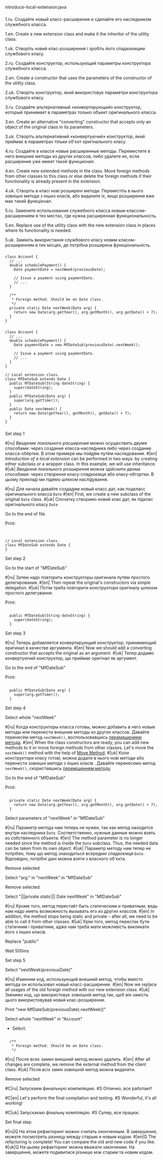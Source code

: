 introduce-local-extension:java

###

1.ru. Создайте новый класс-расширение и сделайте его наследником служебного класса.

1.en. Create a new extension class and make it the inheritor of the utility class.

1.uk. Створіть новий клас-розширення і зробіть його спадкоємцем службового класу.

2.ru. Создайте конструктор, использующий параметры конструктора служебного класса.

2.en. Create a constructor that uses the parameters of the constructor of the utility class.

2.uk. Створіть конструктор, який використовує параметри конструктора службового класу.

3.ru. Создайте альтернативный «конвертирующий» конструктор, который принимает в параметрах только объект оригинального класса.

3.en. Create an alternative "converting" constructor that accepts only an object of the original class in its parameters.

3.uk. Створіть альтернативний «конвертуючий» конструктор, який приймає в параметрах тільки об'єкт оригінального класу.

4.ru. Создайте в классе новые расширенные методы. Переместите в него внешние методы из других классов, либо удалите их, если расширение уже имеет такой функционал.

4.en. Create new extended methods in the class. Move foreign methods from other classes to this class or else delete the foreign methods if their functionality is already present in the extension.

4.uk. Створіть в класі нові розширені методи. Перемістіть в нього зовнішні методи з інших класів, або видалите їх, якщо розширення вже має такий функціонал.

5.ru. Замените использование служебного класса новым классом-расширением в тех местах, где нужна расширенная функциональность.

5.en. Replace use of the utility class with the new extension class in places where its functionality is needed.

5.uk. Замініть використання службового класу новим класом-розширенням в тих місцях, де потрібна розширена функціональність.



###

```
class Account {
  // ...
  double schedulePayment() {
    Date paymentDate = nextWeek(previousDate);

    // Issue a payment using paymentDate.
    // ...
  }

  /**
   * Foreign method. Should be on Date class.
   */
  private static Date nextWeek(Date arg) {
    return new Date(arg.getYear(), arg.getMonth(), arg.getDate() + 7);
  }
}
```

###

```
class Account {
  // ...
  double schedulePayment() {
    Date paymentDate = new MfDateSub(previousDate).nextWeek();

    // Issue a payment using paymentDate.
    // ...
  }
}

// Local extension class.
class MfDateSub extends Date {
  public MfDateSub(String dateString) {
    super(dateString);
  }
  public MfDateSub(Date arg) {
    super(arg.getTime());
  }
  public Date nextWeek() {
    return new Date(getYear(), getMonth(), getDate() + 7);
  }
}
```

###

Set step 1

#|ru| <i>Введение локального расширения</i> можно осуществить двумя способами: через создание класса-наследника либо через создание класса-обёртки. В этом примере мы пойдём путём наследования.
#|en| <i>Introduction of a local extension</i> can be performed in two ways: by creating either subclass or a wrapper class. In this example, we will use inheritance.
#|uk| <i>Введення локального розширення</i> можна здійснити двома способами: через створення класу-спадкоємця або класу-обгортки. В цьому прикладі ми підемо шляхом наслідування.

#|ru| Для начала давайте создадим новый класс дат, как подкласс оригинального класса <code>Date</code>
#|en| First, we create a new subclass of the original <code>Date</code> class.
#|uk| Спочатку створимо новий клас дат, як підклас оригінального класу <code>Date</code>

Go to the end of file

Print:
```


// Local extension class.
class MfDateSub extends Date {
}
```

Set step 2

Go to the start of "MfDateSub"

#|ru| Затем надо повторить конструкторы оригинала путём простого делегирования.
#|en| Then repeat the original's constructors via simple delegation.
#|uk| Потім треба повторити конструктори оригіналу шляхом простого делегування.

Print:
```

  public MfDateSub(String dateString) {
    super(dateString);
  }
```

Set step 3

#|ru| Теперь добавляется конвертирующий конструктор, принимающий оригинал в качестве аргумента.
#|en| Now we should add a converting constructor that accepts the original as an argument.
#|uk| Тепер додамо конвертуючий конструктор, що приймає оригінал як аргумент.

Go to the end of "MfDateSub"

Print:
```

  public MfDateSub(Date arg) {
    super(arg.getTime());
  }
```

Set step 4

Select whole "nextWeek"

#|ru| Когда конструкторы класса готовы, можно добавить в него новые методы или перенести внешние методы из других классов. Давайте перенесём метод <code>nextWeek()</code>, воспользовавшись <a href="/ru/move-method">перемещением метода</a>.
#|en| When the class constructors are ready, you can add new methods to it or move foreign methods from other classes. Let's move the <code>nextWeek()</code> method with the help of <a href="/move-method">Move Method</a>.
#|uk| Коли конструктори класу готові, можна додати в нього нові методи або перенести зовнішні методи з інших класів . Давайте перенесемо метод <code>nextWeek()</code>, скориставшись <a href="/uk/move-method">переміщенням методу</a>.

Go to the end of "MfDateSub"

Print:
```

  private static Date nextWeek(Date arg) {
    return new Date(arg.getYear(), arg.getMonth(), arg.getDate() + 7);
  }
```

Select parameters of "nextWeek" in "MfDateSub"

#|ru| Параметр метода нам теперь не нужен, так как метод находится внутри наследника <code>Date</code>. Соответственно, нужные данные можно взять из собственного объекта.
#|en| The method parameter is no longer needed since the method is inside the <code>Date</code> subclass. Thus, the needed data can be taken from its own object.
#|uk| Параметр методу нам тепер не потрібен, тому що метод знаходиться всередині спадкоємця <code>Date</code>. Відповідно, потрібні дані можна взяти з власного об'єкта.

Remove selected

Select "arg." in "nextWeek" in "MfDateSub"

Remove selected

Select "|||private static||| Date nextWeek" in "MfDateSub"

#|ru| Кроме того, метод перестаёт быть статическим и приватным, ведь нам надо иметь возможность вызывать его из других классов.
#|en| In addition, the method stops being static and private – after all, we need to be able to call it from other classes.
#|uk| Крім того, метод перестає бути статичним і приватним, адже нам треба мати можливість викликати його з інших класів.

Replace "public"

Wait 500ms

Set step 5

Select "nextWeek(previousDate)"

#|ru| Изменим код, использующий внешний метод, чтобы вместо метода он использовал новый класс-расширение.
#|en| Now we replace all usages of the old foreign method with our new extension class.
#|uk| Змінимо код, що використовує зовнішній метод так, щоб він замість цього використовував новий клас-розширення.

Print "new MfDateSub(previousDate).nextWeek()"

Select whole "nextWeek" in "Account"
+ Select:
```

  /**
   * Foreign method. Should be on Date class.
   */

```
#|ru| После всех замен внешний метод можно удалить.
#|en| After all changes are complete, we remove the external method from the client class.
#|uk| Після всіх замін зовнішній метод можна видалити.

Remove selected

#C|ru| Запускаем финальную компиляцию.
#S Отлично, все работает!

#C|en| Let's perform the final compilation and testing.
#S Wonderful, it's all working!

#C|uk| Запускаємо фінальну компіляцію.
#S Супер, все працює.

Set final step

#|ru|Q На этом рефакторинг можно считать оконченным. В завершение, можете посмотреть разницу между старым и новым кодом.
#|en|Q The refactoring is complete! You can compare the old and new code if you like.
#|uk|Q На цьому рефакторинг можна вважати закінченим. На завершення, можете подивитися різницю між старим та новим кодом.